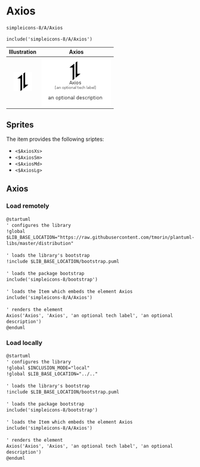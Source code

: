 # Axios


```text
simpleicons-8/A/Axios
```

```text
include('simpleicons-8/A/Axios')
```



| Illustration | Axios |
| :---: | :---: |
| ![illustration for Illustration](../../simpleicons-8/A/Axios.png) | ![illustration for Axios](../../simpleicons-8/A/Axios.Local.png) |



## Sprites
The item provides the following sriptes:

- `<$AxiosXs>`
- `<$AxiosSm>`
- `<$AxiosMd>`
- `<$AxiosLg>`





## Axios

### Load remotely
```plantuml
@startuml
' configures the library
!global $LIB_BASE_LOCATION="https://raw.githubusercontent.com/tmorin/plantuml-libs/master/distribution"

' loads the library's bootstrap
!include $LIB_BASE_LOCATION/bootstrap.puml

' loads the package bootstrap
include('simpleicons-8/bootstrap')

' loads the Item which embeds the element Axios
include('simpleicons-8/A/Axios')

' renders the element
Axios('Axios', 'Axios', 'an optional tech label', 'an optional description')
@enduml
```

### Load locally
```plantuml
@startuml
' configures the library
!global $INCLUSION_MODE="local"
!global $LIB_BASE_LOCATION="../.."

' loads the library's bootstrap
!include $LIB_BASE_LOCATION/bootstrap.puml

' loads the package bootstrap
include('simpleicons-8/bootstrap')

' loads the Item which embeds the element Axios
include('simpleicons-8/A/Axios')

' renders the element
Axios('Axios', 'Axios', 'an optional tech label', 'an optional description')
@enduml
```

